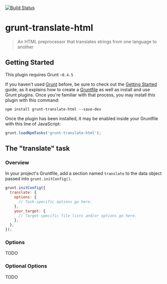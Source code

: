 [![Build Status](https://ci.tagcreativestudio.com/buildStatus/icon?job=grunt-translate-html)](https://ci.tagcreativestudio.com/job/grunt-translate-html/)

# grunt-translate-html

> An HTML preprocessor that translates strings from one language to another

## Getting Started
This plugin requires Grunt `~0.4.5`

If you haven't used [Grunt](http://gruntjs.com/) before, be sure to check out the [Getting Started](http://gruntjs.com/getting-started) guide, as it explains how to create a [Gruntfile](http://gruntjs.com/sample-gruntfile) as well as install and use Grunt plugins. Once you're familiar with that process, you may install this plugin with this command:

```shell
npm install grunt-translate-html --save-dev
```

Once the plugin has been installed, it may be enabled inside your Gruntfile with this line of JavaScript:

```js
grunt.loadNpmTasks('grunt-translate-html');
```

## The "translate" task

### Overview
In your project's Gruntfile, add a section named `translate` to the data object passed into `grunt.initConfig()`.

```js
grunt.initConfig({
  translate: {
    options: {
      // Task-specific options go here.
    },
    your_target: {
      // Target-specific file lists and/or options go here.
    },
  },
});
```

### Options

TODO
 
 ### Optional Options
 
 TODO
